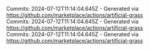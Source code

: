 Commits: 2024-07-12T11:14:04.645Z - Generated via https://github.com/marketplace/actions/artificial-grass
<br>
Commits: 2024-07-12T11:14:04.645Z - Generated via https://github.com/marketplace/actions/artificial-grass
<br>
Commits: 2024-07-12T11:14:04.645Z - Generated via https://github.com/marketplace/actions/artificial-grass
<br>
